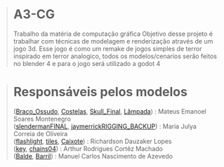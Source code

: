># A3-CG
>Trabalho da matéria de computação gráfica
>Objetivo desse projeto é trabalhar com técnicas de modelagem e renderização através de um jogo 3d. Esse jogo é como um remake de jogos simples de terror inspirado em terror analogico, todos os modelos/cenarios serão feitos no blender 4 e para o jogo será utilizado a godot 4

># Responsáveis pelos modelos
> ([Braço_Ossudo](https://github.com/dyriusdev/A3-CG/blob/main/blender/Bra%C3%A7o_Ossudo.blend), [Costelas](https://github.com/dyriusdev/A3-CG/blob/main/blender/Costelas.blend), [Skull_Final](https://github.com/dyriusdev/A3-CG/blob/main/blender/Skull_Final.blend), [Lâmpada](https://github.com/dyriusdev/A3-CG/blob/main/blender/L%C3%A3mpada.blend)) : Mateus Emanoel Soares Montenegro<br>
> ([slendermanFINAL](https://github.com/dyriusdev/A3-CG/blob/main/blender/slendermanFINAL.blend), [jaymerrickRIGGING_BACKUP](https://github.com/dyriusdev/A3-CG/blob/main/blender/jaymerrickRIGGING_BACKUP.blend)) : Maria Julya Correia de Oliveira<br>
> ([flashlight](https://github.com/dyriusdev/A3-CG/blob/main/blender/flashlight.blend), [tiles](https://github.com/dyriusdev/A3-CG/blob/main/blender/tiles.blend), [Caixote](https://github.com/dyriusdev/A3-CG/blob/main/blender/Caixote.blend)) : Richardson Dauzaker Lopes<br>
> ([key](https://github.com/dyriusdev/A3-CG/blob/main/blender/key.blend), [chains04](https://github.com/dyriusdev/A3-CG/blob/main/blender/chains04.blend)) : Arthur Rodrigues Cortêz Machado<br>
> ([Balde](https://github.com/dyriusdev/A3-CG/blob/main/blender/Balde.blend), [Barril](https://github.com/dyriusdev/A3-CG/blob/main/blender/Barrilchaves.blend)) : Manuel Carlos Nascimento de Azevedo<br>
